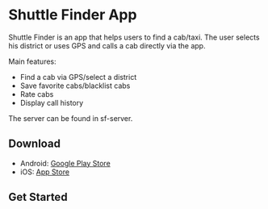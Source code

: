 # Shuttle Finder App
Shuttle Finder is an app that helps users to find a cab/taxi. The user selects his district or uses
GPS and calls a cab directly via the app.

Main features:
- Find a cab via GPS/select a district
- Save favorite cabs/blacklist cabs
- Rate cabs
- Display call history

The server can be found in sf-server.

## Download
- Android: [Google Play Store](https://play.google.com/store/apps/details?id=coffeerush.apps.shuttlefinder)
- iOS: [App Store](https://apps.apple.com/app/shuttle-finder-south-tyrol/id1298133077)


## Get Started

